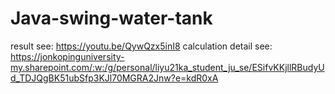 # Java-swing-water-tank
result see:
https://youtu.be/QywQzx5inI8
calculation detail see:
https://jonkopinguniversity-my.sharepoint.com/:w:/g/personal/liyu21ka_student_ju_se/ESifvKKjllRBudyUd_TDJQgBK51ubSfp3KJl70MGRA2Jnw?e=kdR0xA
						  
              
